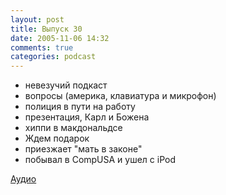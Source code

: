 ```yaml
---
layout: post
title: Выпуск 30
date: 2005-11-06 14:32
comments: true
categories: podcast
---
```


- невезучий подкаст
- вопросы (америка, клавиатура и микрофон)
- полиция в пути на работу
- презентация, Карл и Божена
- хиппи в макдональдсе
- Ждем подарок
- приезжает "мать в законе"
- побывал в CompUSA и ушел с iPod

[Аудио](https://podcast.umputun.com/media/ump_podcast30.mp3)
<audio src="https://podcast.umputun.com/media/ump_podcast30.mp3" preload="none">